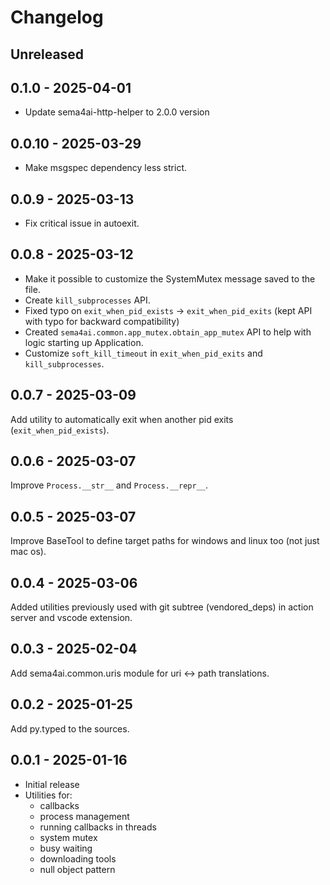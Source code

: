 # Changelog

## Unreleased

## 0.1.0 - 2025-04-01

- Update sema4ai-http-helper to 2.0.0 version

## 0.0.10 - 2025-03-29

- Make msgspec dependency less strict.

## 0.0.9 - 2025-03-13

- Fix critical issue in autoexit.

## 0.0.8 - 2025-03-12

- Make it possible to customize the SystemMutex message saved to the file.
- Create `kill_subprocesses` API.
- Fixed typo on `exit_when_pid_exists` -> `exit_when_pid_exits` (kept API with typo for backward compatibility)
- Created `sema4ai.common.app_mutex.obtain_app_mutex` API to help with logic starting up Application.
- Customize `soft_kill_timeout` in `exit_when_pid_exits` and `kill_subprocesses`.

## 0.0.7 - 2025-03-09

Add utility to automatically exit when another pid exits (`exit_when_pid_exists`).

## 0.0.6 - 2025-03-07

Improve `Process.__str__` and `Process.__repr__`.

## 0.0.5 - 2025-03-07

Improve BaseTool to define target paths for windows and linux too (not just mac os).

## 0.0.4 - 2025-03-06

Added utilities previously used with git subtree (vendored_deps) in action server and vscode extension.

## 0.0.3 - 2025-02-04

Add sema4ai.common.uris module for uri <-> path translations.

## 0.0.2 - 2025-01-25

Add py.typed to the sources.

## 0.0.1 - 2025-01-16

- Initial release
- Utilities for:
  - callbacks
  - process management
  - running callbacks in threads
  - system mutex
  - busy waiting
  - downloading tools
  - null object pattern

